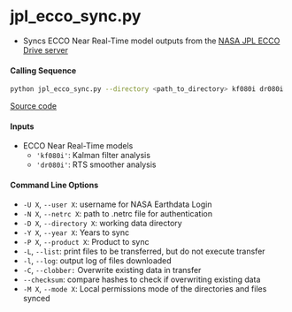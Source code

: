 jpl_ecco_sync.py
================

- Syncs ECCO Near Real-Time model outputs from the [NASA JPL ECCO Drive server](https://ecco.jpl.nasa.gov/drive/files/NearRealTime/Readme)

#### Calling Sequence
```bash
python jpl_ecco_sync.py --directory <path_to_directory> kf080i dr080i
```
[Source code](https://github.com/tsutterley/model-harmonics/blob/main/ECCO/jpl_ecco_sync.py)

#### Inputs
- ECCO Near Real-Time models
    * `'kf080i'`: Kalman filter analysis
    * `'dr080i'`: RTS smoother analysis

#### Command Line Options
- `-U X`, `--user X`: username for NASA Earthdata Login
- `-N X`, `--netrc X`: path to .netrc file for authentication
- `-D X`, `--directory X`: working data directory
- `-Y X`, `--year X`: Years to sync
- `-P X`, `--product X`: Product to sync
- `-L`, `--list`: print files to be transferred, but do not execute transfer
- `-l`, `--log`: output log of files downloaded
- `-C`, `--clobber:` Overwrite existing data in transfer
- `--checksum`: compare hashes to check if overwriting existing data
- `-M X`, `--mode X`: Local permissions mode of the directories and files synced
